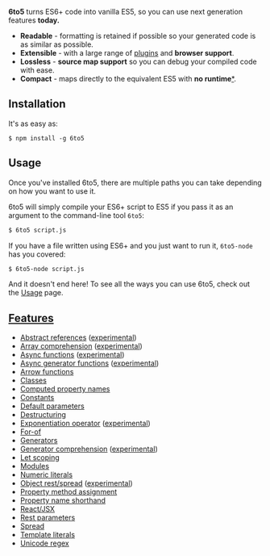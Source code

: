 **6to5** turns ES6+ code into vanilla ES5, so you can use next generation features **today.**

 - **Readable** - formatting is retained if possible so your generated code is as similar as possible.
 - **Extensible** - with a large range of [plugins](plugins.md) and **browser support**.
 - **Lossless** - **source map support** so you can debug your compiled code with ease.
 - **Compact** - maps directly to the equivalent ES5 with **no runtime**[\*](caveats.md).

## Installation

It's as easy as:

    $ npm install -g 6to5

## Usage

Once you've installed 6to5, there are multiple paths you can take depending on
how you want to use it.

6to5 will simply compile your ES6+ script to ES5 if you pass it as an argument
to the command-line tool `6to5`:

```sh
$ 6to5 script.js
```

If you have a file written using ES6+ and you just want to run it, `6to5-node`
has you covered:

```sh
$ 6to5-node script.js
```

And it doesn't end here! To see all the ways you can use 6to5, check out the
[Usage](http://6to5.github.io/usage.html) page.

## [Features](features.md)

 - [Abstract references](features.md#abstract-references) ([experimental](experimental.md))
 - [Array comprehension](features.md#array-comprehension) ([experimental](experimental.md))
 - [Async functions](features.md#async-functions) ([experimental](experimental.md))
 - [Async generator functions](features.md#async-generator-functions) ([experimental](experimental.md))
 - [Arrow functions](features.md#arrow-functions)
 - [Classes](features.md#classes)
 - [Computed property names](features.md#computed-property-names)
 - [Constants](features.md#constants)
 - [Default parameters](features.md#default-parameters)
 - [Destructuring](features.md#destructuring)
 - [Exponentiation operator](features.md#exponentiation-operator) ([experimental](experimental.md))
 - [For-of](features.md#for-of)
 - [Generators](features.md#generators)
 - [Generator comprehension](features.md#generator-comprehension) ([experimental](experimental.md))
 - [Let scoping](features.md#let-scoping)
 - [Modules](features.md#modules)
 - [Numeric literals](features.md#numeric-literals)
 - [Object rest/spread](features.md#object-rest-spread) ([experimental](experimental.md))
 - [Property method assignment](features.md#property-method-assignment)
 - [Property name shorthand](features.md#property-name-shorthand)
 - [React/JSX](react.md)
 - [Rest parameters](features.md#rest-parameters)
 - [Spread](features.md#spread)
 - [Template literals](features.md#template-literals)
 - [Unicode regex](features.md#unicode-regex)
